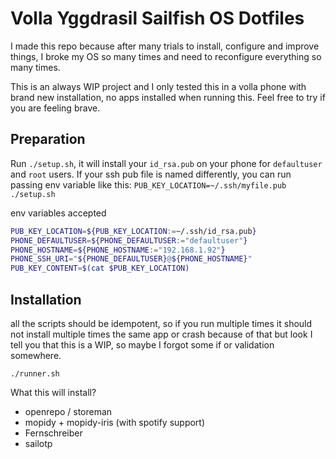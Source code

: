 Volla Yggdrasil Sailfish OS Dotfiles
===

I made this repo because after many trials to install, configure and improve things, I broke my OS so many times and need to reconfigure everything so many times.

This is an always WIP project and I only tested this in a volla phone with brand new installation, no apps installed when running this. Feel free to try if you are feeling brave.


## Preparation

Run `./setup.sh`, it will install your `id_rsa.pub` on your phone for `defaultuser` and `root` users. If your ssh pub file is named differently, you can run passing env variable like this: `PUB_KEY_LOCATION=~/.ssh/myfile.pub ./setup.sh`

env variables accepted

```bash
PUB_KEY_LOCATION=${PUB_KEY_LOCATION:=~/.ssh/id_rsa.pub}
PHONE_DEFAULTUSER=${PHONE_DEFAULTUSER:="defaultuser"}
PHONE_HOSTNAME=${PHONE_HOSTNAME:="192.168.1.92"}
PHONE_SSH_URI="${PHONE_DEFAULTUSER}@${PHONE_HOSTNAME}"
PUB_KEY_CONTENT=$(cat $PUB_KEY_LOCATION)
```

## Installation

all the scripts should be idempotent, so if you run multiple times it should not install multiple times the same app or crash because of that but look I tell you that this is a WIP, so maybe I forgot some if or validation somewhere.

`./runner.sh`

What this will install?

- openrepo / storeman
- mopidy + mopidy-iris (with spotify support)
- Fernschreiber
- sailotp
